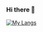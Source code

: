 ### Hi there 👋
[![My Langs](https://github-readme-stats.vercel.app/api/top-langs/?username=gustavo-mv&layout=pie&theme=DARK)](https://github.com/gustavo-mv/github-readme-stats)
<!--
**gustavo-mv/gustavo-mv** is a ✨ _special_ ✨ repository because its `README.md` (this file) appears on your GitHub profile.

Here are some ideas to get you started:

- 🔭 I’m currently working on ...
- 🌱 I’m currently learning ...
- 👯 I’m looking to collaborate on ...
- 🤔 I’m looking for help with ...
- 💬 Ask me about ...
- 📫 How to reach me: ...
- 😄 Pronouns: ...
- ⚡ Fun fact: ...
-->
